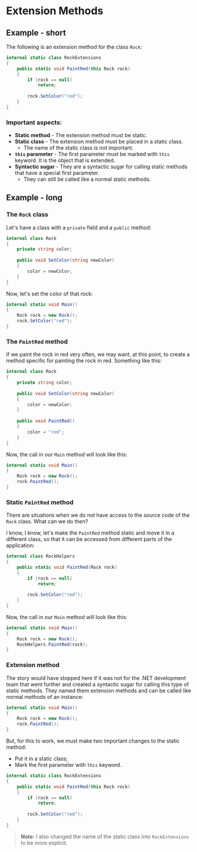 # Extension Methods

## Example - short

The following is an extension method for the class `Rock`:

```csharp
internal static class RockExtensions
{
    public static void PaintRed(this Rock rock)
    {
        if (rock == null)
            return;
        
        rock.SetColor("red");
    }
}
```

### Important aspects:

- **Static method** - The extension method must be static.
- **Static class** - The extension method must be placed in a static class.
  - The name of the static class is not important.
- **`this` parameter** - The first parameter must be marked with `this` keyword. It is the object that is extended.
- **Syntactic sugar** - They are a syntactic sugar for calling static methods that have a special first parameter.
  - They can still be called like a normal static methods.

## Example - long

### The `Rock` class

Let's have a class with a `private` field and a `public` method:

```csharp
internal class Rock
{
    private string color;
    
    public void SetColor(string newColor)
    {
        color = newColor;
    }
}
```

Now, let's set the color of that rock:

```csharp
internal static void Main()
{
    Rock rock = new Rock();
    rock.SetColor("red");
}
```

### The `PaintRed` method

If we paint the rock in red very often, we may want, at this point, to create a method specific for painting the rock in red. Something like this:

```csharp
internal class Rock
{
    private string color;
    
    public void SetColor(string newColor)
	{
    	color = newColor;
	}
    
    public void PaintRed()
	{
    	color = "red";
	}
}
```
Now, the call in our `Main` method will look like this:

```csharp
internal static void Main()
{
    Rock rock = new Rock();
    rock.PaintRed();
}
```

### Static `PaintRed` method

There are situations when we do not have access to the source code of the `Rock` class. What can we do then?

I know, I know, let's make the `PaintRed` method static and move it in a different class, so that it can be accessed from different parts of the application:

```csharp
internal class RockHelpers
{
    public static void PaintRed(Rock rock)
    {
        if (rock == null)
            return;
        
        rock.SetColor("red");
    }
}
```

Now, the call in our `Main` method will look like this:

```csharp
internal static void Main()
{
    Rock rock = new Rock();
    RockHelpers.PaintRed(rock);
}
```

### Extension method

The story would have stopped here if it was not for the .NET development team that went further and created a syntactic sugar for calling this type of static methods. They named them extension methods and can be called like normal methods of an instance:

```csharp
internal static void Main()
{
    Rock rock = new Rock();
    rock.PaintRed();
}
```

But, for this to work, we must make two important changes to the static method:

- Put it in a static class;
- Mark the first parameter with `this` keyword.

```csharp
internal static class RockExtensions
{
    public static void PaintRed(this Rock rock)
    {
        if (rock == null)
            return;
        
        rock.SetColor("red");
    }
}
```

> **Note:** I also changed the name of the static class into `RockExtensions` to be more explicit.